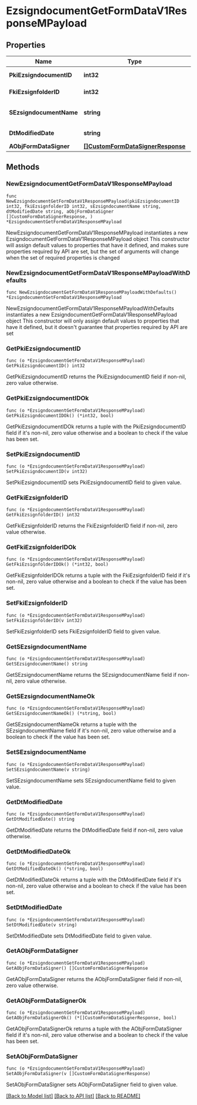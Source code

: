 # EzsigndocumentGetFormDataV1ResponseMPayload

## Properties

Name | Type | Description | Notes
------------ | ------------- | ------------- | -------------
**PkiEzsigndocumentID** | **int32** | The unique ID of the Ezsigndocument | 
**FkiEzsignfolderID** | **int32** | The unique ID of the Ezsignfolder | 
**SEzsigndocumentName** | **string** | The name of the document that will be presented to Ezsignfoldersignerassociations | 
**DtModifiedDate** | **string** | The date and time at which the object was last modified | 
**AObjFormDataSigner** | [**[]CustomFormDataSignerResponse**](CustomFormDataSignerResponse.md) |  | 

## Methods

### NewEzsigndocumentGetFormDataV1ResponseMPayload

`func NewEzsigndocumentGetFormDataV1ResponseMPayload(pkiEzsigndocumentID int32, fkiEzsignfolderID int32, sEzsigndocumentName string, dtModifiedDate string, aObjFormDataSigner []CustomFormDataSignerResponse, ) *EzsigndocumentGetFormDataV1ResponseMPayload`

NewEzsigndocumentGetFormDataV1ResponseMPayload instantiates a new EzsigndocumentGetFormDataV1ResponseMPayload object
This constructor will assign default values to properties that have it defined,
and makes sure properties required by API are set, but the set of arguments
will change when the set of required properties is changed

### NewEzsigndocumentGetFormDataV1ResponseMPayloadWithDefaults

`func NewEzsigndocumentGetFormDataV1ResponseMPayloadWithDefaults() *EzsigndocumentGetFormDataV1ResponseMPayload`

NewEzsigndocumentGetFormDataV1ResponseMPayloadWithDefaults instantiates a new EzsigndocumentGetFormDataV1ResponseMPayload object
This constructor will only assign default values to properties that have it defined,
but it doesn't guarantee that properties required by API are set

### GetPkiEzsigndocumentID

`func (o *EzsigndocumentGetFormDataV1ResponseMPayload) GetPkiEzsigndocumentID() int32`

GetPkiEzsigndocumentID returns the PkiEzsigndocumentID field if non-nil, zero value otherwise.

### GetPkiEzsigndocumentIDOk

`func (o *EzsigndocumentGetFormDataV1ResponseMPayload) GetPkiEzsigndocumentIDOk() (*int32, bool)`

GetPkiEzsigndocumentIDOk returns a tuple with the PkiEzsigndocumentID field if it's non-nil, zero value otherwise
and a boolean to check if the value has been set.

### SetPkiEzsigndocumentID

`func (o *EzsigndocumentGetFormDataV1ResponseMPayload) SetPkiEzsigndocumentID(v int32)`

SetPkiEzsigndocumentID sets PkiEzsigndocumentID field to given value.


### GetFkiEzsignfolderID

`func (o *EzsigndocumentGetFormDataV1ResponseMPayload) GetFkiEzsignfolderID() int32`

GetFkiEzsignfolderID returns the FkiEzsignfolderID field if non-nil, zero value otherwise.

### GetFkiEzsignfolderIDOk

`func (o *EzsigndocumentGetFormDataV1ResponseMPayload) GetFkiEzsignfolderIDOk() (*int32, bool)`

GetFkiEzsignfolderIDOk returns a tuple with the FkiEzsignfolderID field if it's non-nil, zero value otherwise
and a boolean to check if the value has been set.

### SetFkiEzsignfolderID

`func (o *EzsigndocumentGetFormDataV1ResponseMPayload) SetFkiEzsignfolderID(v int32)`

SetFkiEzsignfolderID sets FkiEzsignfolderID field to given value.


### GetSEzsigndocumentName

`func (o *EzsigndocumentGetFormDataV1ResponseMPayload) GetSEzsigndocumentName() string`

GetSEzsigndocumentName returns the SEzsigndocumentName field if non-nil, zero value otherwise.

### GetSEzsigndocumentNameOk

`func (o *EzsigndocumentGetFormDataV1ResponseMPayload) GetSEzsigndocumentNameOk() (*string, bool)`

GetSEzsigndocumentNameOk returns a tuple with the SEzsigndocumentName field if it's non-nil, zero value otherwise
and a boolean to check if the value has been set.

### SetSEzsigndocumentName

`func (o *EzsigndocumentGetFormDataV1ResponseMPayload) SetSEzsigndocumentName(v string)`

SetSEzsigndocumentName sets SEzsigndocumentName field to given value.


### GetDtModifiedDate

`func (o *EzsigndocumentGetFormDataV1ResponseMPayload) GetDtModifiedDate() string`

GetDtModifiedDate returns the DtModifiedDate field if non-nil, zero value otherwise.

### GetDtModifiedDateOk

`func (o *EzsigndocumentGetFormDataV1ResponseMPayload) GetDtModifiedDateOk() (*string, bool)`

GetDtModifiedDateOk returns a tuple with the DtModifiedDate field if it's non-nil, zero value otherwise
and a boolean to check if the value has been set.

### SetDtModifiedDate

`func (o *EzsigndocumentGetFormDataV1ResponseMPayload) SetDtModifiedDate(v string)`

SetDtModifiedDate sets DtModifiedDate field to given value.


### GetAObjFormDataSigner

`func (o *EzsigndocumentGetFormDataV1ResponseMPayload) GetAObjFormDataSigner() []CustomFormDataSignerResponse`

GetAObjFormDataSigner returns the AObjFormDataSigner field if non-nil, zero value otherwise.

### GetAObjFormDataSignerOk

`func (o *EzsigndocumentGetFormDataV1ResponseMPayload) GetAObjFormDataSignerOk() (*[]CustomFormDataSignerResponse, bool)`

GetAObjFormDataSignerOk returns a tuple with the AObjFormDataSigner field if it's non-nil, zero value otherwise
and a boolean to check if the value has been set.

### SetAObjFormDataSigner

`func (o *EzsigndocumentGetFormDataV1ResponseMPayload) SetAObjFormDataSigner(v []CustomFormDataSignerResponse)`

SetAObjFormDataSigner sets AObjFormDataSigner field to given value.



[[Back to Model list]](../README.md#documentation-for-models) [[Back to API list]](../README.md#documentation-for-api-endpoints) [[Back to README]](../README.md)


